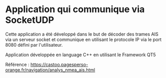 # Application qui communique via SocketUDP

Cette application a été développé dans le but de décoder des trames AIS via un serveur socket et communique en utilisant le protocole IP via le port 8080 défini par l'utilisateur.

Application développée en language C++ en utilisant le Framework QT5

Référence :
https://castoo.pagesperso-orange.fr/navigation/analys_nmea_ais.html

